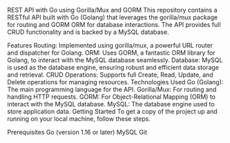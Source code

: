 REST API with Go using Gorilla/Mux and GORM
This repository contains a RESTful API built with Go (Golang) that leverages the gorilla/mux package for routing and GORM ORM for database interactions. The API provides full CRUD functionality and is backed by a MySQL database.

Features
Routing: Implemented using gorilla/mux, a powerful URL router and dispatcher for Golang.
ORM: Uses GORM, a fantastic ORM library for Golang, to interact with the MySQL database seamlessly.
Database: MySQL is used as the database engine, ensuring robust and efficient data storage and retrieval.
CRUD Operations: Supports full Create, Read, Update, and Delete operations for managing resources.
Technologies Used
Go (Golang): The main programming language for the API.
Gorilla/Mux: For routing and handling HTTP requests.
GORM: For Object-Relational Mapping (ORM) to interact with the MySQL database.
MySQL: The database engine used to store application data.
Getting Started
To get a copy of the project up and running on your local machine, follow these steps.

Prerequisites
Go (version 1.16 or later)
MySQL
Git
